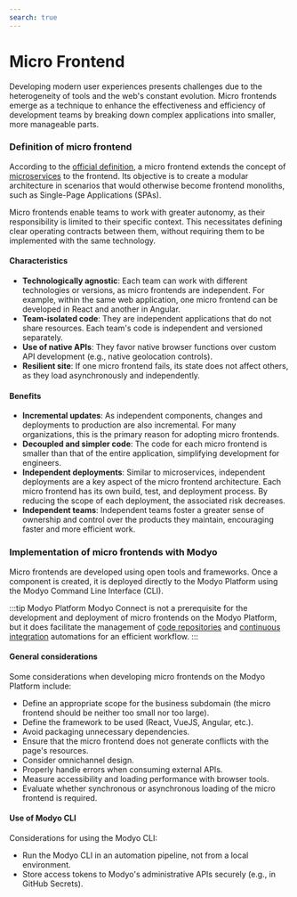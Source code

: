 ```yaml
---
search: true
---
```


# Micro Frontend

Developing modern user experiences presents challenges due to the heterogeneity of tools and the web's constant evolution. Micro frontends emerge as a technique to enhance the effectiveness and efficiency of development teams by breaking down complex applications into smaller, more manageable parts.

### Definition of micro frontend

According to the [official definition](https://micro-frontends.org), a micro frontend extends the concept of [microservices](microservice.md) to the frontend. Its objective is to create a modular architecture in scenarios that would otherwise become frontend monoliths, such as Single-Page Applications (SPAs).

Micro frontends enable teams to work with greater autonomy, as their responsibility is limited to their specific context. This necessitates defining clear operating contracts between them, without requiring them to be implemented with the same technology.

#### Characteristics

- **Technologically agnostic**: Each team can work with different technologies or versions, as micro frontends are independent. For example, within the same web application, one micro frontend can be developed in React and another in Angular.
- **Team-isolated code**: They are independent applications that do not share resources. Each team's code is independent and versioned separately.
- **Use of native APIs**: They favor native browser functions over custom API development (e.g., native geolocation controls).
- **Resilient site**: If one micro frontend fails, its state does not affect others, as they load asynchronously and independently.

#### Benefits

- **Incremental updates**: As independent components, changes and deployments to production are also incremental. For many organizations, this is the primary reason for adopting micro frontends.
- **Decoupled and simpler code**: The code for each micro frontend is smaller than that of the entire application, simplifying development for engineers.
- **Independent deployments**: Similar to microservices, independent deployments are a key aspect of the micro frontend architecture. Each micro frontend has its own build, test, and deployment process. By reducing the scope of each deployment, the associated risk decreases.
- **Independent teams**: Independent teams foster a greater sense of ownership and control over the products they maintain, encouraging faster and more efficient work.


### Implementation of micro frontends with Modyo

Micro frontends are developed using open tools and frameworks. Once a component is created, it is deployed directly to the Modyo Platform using the Modyo Command Line Interface (CLI).

:::tip Modyo Platform
Modyo Connect is not a prerequisite for the development and deployment of micro frontends on the Modyo Platform, but it does facilitate the management of [code repositories](/en/connect/components/development#code-repository) and [continuous integration](/en/connect/components/development#continuous-integration) automations for an efficient workflow.
:::

#### General considerations

Some considerations when developing micro frontends on the Modyo Platform include:

- Define an appropriate scope for the business subdomain (the micro frontend should be neither too small nor too large).
- Define the framework to be used (React, VueJS, Angular, etc.).
- Avoid packaging unnecessary dependencies.
- Ensure that the micro frontend does not generate conflicts with the page's resources.
- Consider omnichannel design.
- Properly handle errors when consuming external APIs.
- Measure accessibility and loading performance with browser tools.
- Evaluate whether synchronous or asynchronous loading of the micro frontend is required.

#### Use of Modyo CLI

Considerations for using the Modyo CLI:

- Run the Modyo CLI in an automation pipeline, not from a local environment.
- Store access tokens to Modyo's administrative APIs securely (e.g., in GitHub Secrets).

